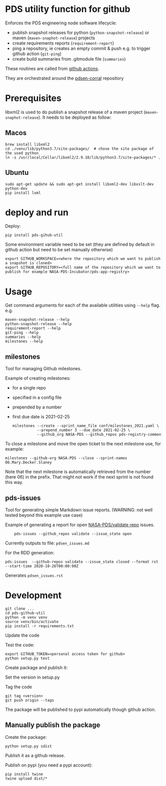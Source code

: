 # PDS utility function for github

Enforces the PDS engineering node software lifecycle:
  - publish snapshot releases for python (`python-snapshot-release`) or maven  (`maven-snaphot-release`) projects
  - create requirements reports (`requirement-report`)
  - ping a repository, ie creates an empty commit & push e.g. to trigger github action (`git-ping`)
  - create build summaries from .gitmodule file (`summaries`)
  
These routines are called from [github actions](https://github.com/features/actions).

They are orchestrated around the [pdsen-corral](https://github.com/nasa-pds/pdsen-corral/) repository  
  


# Prerequisites

libxml2 is used to do publish a snapshot release of a maven project (`maven-snaphot-release`). It needs to be deployed as follow:

## Macos

    brew install libxml2
    cd ./venv/lib/python3.7/site-packages/  # chose the site package of the used python
    ln -s /usr/local/Cellar/libxml2/2.9.10/lib/python3.7/site-packages/* .

## Ubuntu

    sudo apt-get update && sudo apt-get install libxml2-dev libxslt-dev python-dev
    pip install lxml

# deploy and run

Deploy:

    pip install pds-gihub-util

Some environment variable need to be set (they are defined by default in github action but need to be set manually otherwise)

    export GITHUB_WORKSPACE=<where the repository which we want to publish a snapshot is cloned>
    export GITHUB_REPOSITORY=<full name of the repository which we want to publish for example NASA-PDS-Incubator/pds-app-registry>
    

# Usage

Get command arguments for each of the available utilities using `--help` flag. e.g.

    maven-snapshot-release --help
    python-snapshot-release --help
    requirement-report --help
    git-ping --help
    summaries --help
    milestones --help


## milestones

Tool for managing Github milestones.

Example of creating milestones:
  * for a single repo
  * specified in a config file
  * prepended by a number
  * first due date is 2021-02-25

        milestones --create --sprint_name_file conf/milestones_2021.yaml \
                   --prepend_number 3 --due_date 2021-02-25 \
                   --github_org NASA-PDS --github_repos pds-registry-common
                   
                   
To close a milestone and move the open ticket to the next milestone use, for example:

    milestones --github-org NASA-PDS --close --sprint-names 06.Mary.Decker.Slaney

Note that the next milestone is automatically retrieved from the number (here 06) in the prefix. That might not work if the next sprint is not found this way.

## pds-issues

Tool for generating simple Markdown issue reports. (WARNING: not well tested beyond this example use case)

Example of generating a report for open [NASA-PDS/validate repo](https://github.com/NASA-PDS/validate) issues.

        pds-issues --github_repos validate --issue_state open

Currently outputs to file: `pdsen_issues.md`

For the RDD generation:

    pds-issues  --github-repos validate --issue_state closed --format rst --start-time 2020-10-26T00:00:00Z
    
Generates `pdsen_issues.rst`

# Development
 
    git clone ...
    cd pds-github-util
    python -m venv venv
    source venv/bin/activate
    pip install -r requirements.txt
    
Update the code

Test the code:

    export GITHUB_TOKEN=<personal access token for github>
    python setup.py test

Create package and publish it:

Set the version in setup.py

Tag the code

    git tag <version>
    git push origin --tags

The package will be published to pypi automatically though github action.

## Manually publish the package

Create the package:

    python setup.py sdist

Publish it as a github release.

Publish on pypi (you need a pypi account):

    pip install twine
    twine upload dist/*
    
    
    